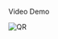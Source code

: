 Video Demo

![QR](https://github.com/kidovnoz/LVTN-PIGS-TRACKING/assets/94469434/d37e2b4c-601c-4dbf-9200-f8864ae6d314)
